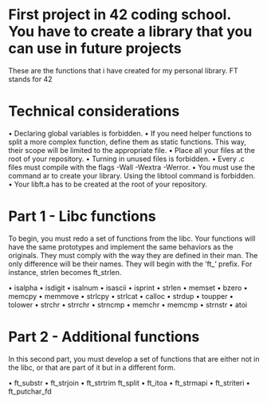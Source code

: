 # First project in 42 coding school. You have to create a library that you can use in future projects




These are the functions that i have created for my personal library.
FT stands for 42

# Technical considerations
• Declaring global variables is forbidden.
• If you need helper functions to split a more complex function, define them as static
functions. This way, their scope will be limited to the appropriate file.
• Place all your files at the root of your repository.
• Turning in unused files is forbidden.
• Every .c files must compile with the flags -Wall -Wextra -Werror.
• You must use the command ar to create your library. Using the libtool command is forbidden.
• Your libft.a has to be created at the root of your repository.




# Part 1 - Libc functions
To begin, you must redo a set of functions from the libc. Your functions will have the same prototypes and implement the same behaviors as the originals. They must comply with the way they are defined in their man. The only difference will be their names. They will begin with the ’ft_’ prefix. For instance, strlen becomes ft_strlen.

• isalpha • isdigit • isalnum • isascii • isprint • strlen • memset • bzero
• memcpy • memmove • strlcpy • strlcat • calloc • strdup 
• toupper • tolower • strchr • strrchr • strncmp • memchr • memcmp • strnstr • atoi

# Part 2 - Additional functions
In this second part, you must develop a set of functions that are either not in the libc, or that are part of it but in a different form.

• ft_substr • ft_strjoin • ft_strtrim ft_split • ft_itoa • ft_strmapi • ft_striteri • ft_putchar_fd

